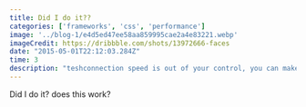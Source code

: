 ```yaml
---
title: Did I do it??
categories: ['frameworks', 'css', 'performance']
image: '../blog-1/e4d5ed47ee58aa859995cae2a4e83221.webp'
imageCredit: https://dribbble.com/shots/13972666-faces
date: "2015-05-01T22:12:03.284Z"
time: 3
description: "teshconnection speed is out of your control, you can make your app appear like it loads lightning fast."
---
```


Did I do it? does this work?

